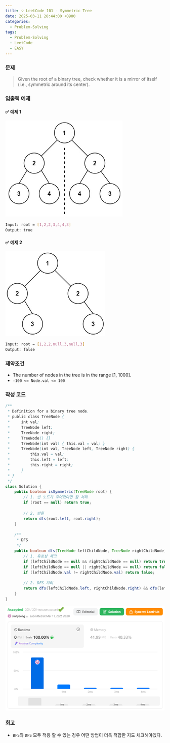 ```yaml
---
title: 💡 LeetCode 101 - Symmetric Tree
date: 2025-03-11 20:44:00 +0900
categories:
  - Problem-Solving
tags:
  - Problem-Solving
  - LeetCode
  - EASY
---
```


### 문제
>Given the root of a binary tree, check whether it is a mirror of itself (i.e., symmetric around its center).


### 입출력 예제
#### ✅ 예제 1
![](/assets/image/Pasted%20image%2020250528023058.png)
```bash
Input: root = [1,2,2,3,4,4,3]
Output: true
```

#### ✅ 예제 2
![](/assets/image/Pasted%20image%2020250528023115.png)
```bash
Input: root = [1,2,2,null,3,null,3]
Output: false
```


### 제약조건
- The number of nodes in the tree is in the range [1, 1000].   
- `-100 <= Node.val <= 100`


### 작성 코드
```java
/**
 * Definition for a binary tree node.
 * public class TreeNode {
 *     int val;
 *     TreeNode left;
 *     TreeNode right;
 *     TreeNode() {}
 *     TreeNode(int val) { this.val = val; }
 *     TreeNode(int val, TreeNode left, TreeNode right) {
 *         this.val = val;
 *         this.left = left;
 *         this.right = right;
 *     }
 * }
 */
class Solution {
	public boolean isSymmetric(TreeNode root) {
		// 1. 빈 노드가 주어졌다면 참 처리
		if (root == null) return true;
		
		// 2. 반환
		return dfs(root.left, root.right);
	}
	
	/**
	 * DFS
	 */
	public boolean dfs(TreeNode leftChildNode, TreeNode rightChildNode) {
		// 1. 유효성 체크
		if (leftChildNode == null && rightChildNode == null) return true;
		if (leftChildNode == null || rightChildNode == null) return false;
		if (leftChildNode.val != rightChildNode.val) return false;
		
		// 2. DFS 처리
		return dfs(leftChildNode.left, rightChildNode.right) && dfs(leftChildNode.right, rightChildNode.left);
	}
}
```
![](/assets/image/Pasted%20image%2020250528023211.png)


### 회고
- `BFS`와 `DFS` 모두 적용 할 수 있는 경우 어떤 방법이 더욱 적합한 지도 체크해야겠다.